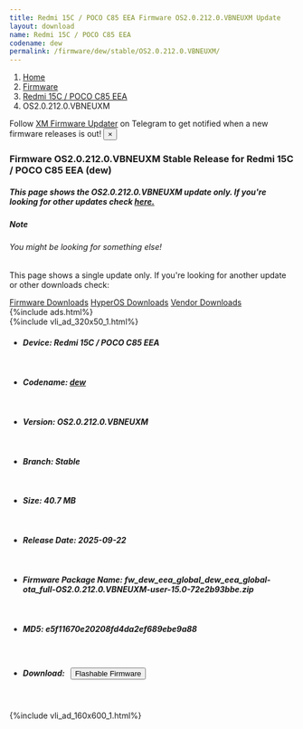 ```yaml
---
title: Redmi 15C / POCO C85 EEA Firmware OS2.0.212.0.VBNEUXM Update
layout: download
name: Redmi 15C / POCO C85 EEA
codename: dew
permalink: /firmware/dew/stable/OS2.0.212.0.VBNEUXM/
---
```

<nav aria-label="breadcrumb">
    <ol class="breadcrumb">
        <li class="breadcrumb-item"><a href="/">Home</a></li>
        <li class="breadcrumb-item"><a href="/firmware/">Firmware</a></li>
        <li class="breadcrumb-item"><a href="/firmware/dew/">Redmi 15C / POCO C85 EEA</a></li>
        <li class="breadcrumb-item active" aria-current="page">OS2.0.212.0.VBNEUXM</li>
    </ol>
</nav>
<div class="alert alert-primary alert-dismissible fade show" role="alert">
    Follow <a href="https://t.me/XiaomiFirmwareUpdater" class="alert-link">XM Firmware Updater</a> on Telegram to get
    notified when a new firmware releases is out!
    <button type="button" class="close" data-dismiss="alert" aria-label="Close">
        <span aria-hidden="true">&times;</span>
    </button>
</div>
<div class="col-12 mx-auto">
    <h3 class="title bg-light p-2 rounded">Firmware OS2.0.212.0.VBNEUXM Stable Release for Redmi 15C / POCO C85 EEA (dew)</h3>
    <h5>This page shows the OS2.0.212.0.VBNEUXM update only. If you're looking for other updates check
        <a href="/firmware/dew/">here.</a></h5>
    <div class="card">
        <div class="card-body">
            <h5 class="card-title">Note</h5>
            <h6 class="card-subtitle mb-2 text-muted">You might be looking for something else!</h6>
            <p class="card-text">This page shows a single update only.
                If you're looking for another update or other downloads check:</p>
            <a href="/firmware/" class="card-link">Firmware Downloads</a>
            <a href="/hyperos/" class="card-link">HyperOS Downloads</a>
            <a href="/vendor/" class="card-link">Vendor Downloads</a>
        </div>
    </div>
    {%include ads.html%}
    <div class="row justify-content-center">
        <div class="col-10" id="downloads">
                    <div class="card card-body">
            {%include vli_ad_320x50_1.html%}
            <ul class="list-unstyled">
                <li style="padding-bottom: 10px;">
                    <h5><b>Device: </b>Redmi 15C / POCO C85 EEA</h5>
                </li>
                <li style="padding-bottom: 10px;">
                    <h5><b>Codename: </b> <a href="/firmware/dew/" target="_blank">dew</a> </h5>
                </li>
                <li style="padding-bottom: 10px;">
                    <h5><b>Version: </b>OS2.0.212.0.VBNEUXM</h5>
                </li>
                <li style="padding-bottom: 10px;">
                    <h5><b>Branch: </b>Stable</h5>
                </li>
                <li style="padding-bottom: 10px;">
                    <h5><b>Size: </b>40.7 MB</h5>
                </li>
                <li style="padding-bottom: 10px;">
                    <h5><b>Release Date: </b>2025-09-22</h5>
                </li>
                <li style="padding-bottom: 10px;">
                    <h5><b>Firmware Package Name: </b><span id="filename" class="text-dark">fw_dew_eea_global_dew_eea_global-ota_full-OS2.0.212.0.VBNEUXM-user-15.0-72e2b93bbe.zip</span></h5>
                </li>
                <li style="padding-bottom: 10px;">
                    <h5><b>MD5: </b><span id="md5" class="text-muted">e5f11670e20208fd4da2ef689ebe9a88</span></h5>
                </li>
                <li style="padding-bottom: 10px;">
                    <h5><b>Download: </b><button type="button" id="download" class="btn btn-primary"
                    style="margin: 7px;" onclick="redirect('fw_dew_eea_global_dew_eea_global-ota_full-OS2.0.212.0.VBNEUXM-user-15.0-72e2b93bbe.zip'); return false;"><i class="fa fa-download"></i> Flashable Firmware</button></h5>
                </li>
            </ul>
        </div>
        </div>
        {%include vli_ad_160x600_1.html%}
    </div>
</div>
